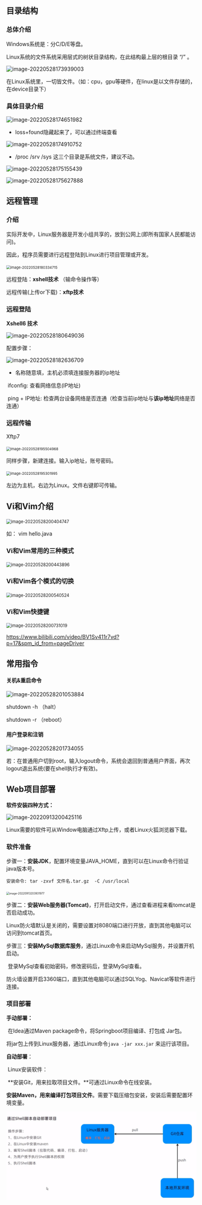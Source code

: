 ## 目录结构

### 总体介绍

Windows系统是：分C/D/E等盘。 

Linux系统的文件系统采用层式的树状目录结构，在此结构最上层的根目录 “/” 。

![image-20220528173939003](C:\Users\10275\AppData\Roaming\Typora\typora-user-images\image-20220528173939003.png)



在Linux系统里，一切皆文件。（如：cpu，gpu等硬件，在linux是以文件存储的，在device目录下）



### 具体目录介绍

![image-20220528174651982](C:\Users\10275\AppData\Roaming\Typora\typora-user-images\image-20220528174651982.png)

- loss+found隐藏起来了，可以通过终端查看

![image-20220528174910752](C:\Users\10275\AppData\Roaming\Typora\typora-user-images\image-20220528174910752.png)

- /proc /srv /sys 这三个目录是系统文件，建议不动。

![image-20220528175155439](C:\Users\10275\AppData\Roaming\Typora\typora-user-images\image-20220528175155439.png)

![image-20220528175627888](C:\Users\10275\AppData\Roaming\Typora\typora-user-images\image-20220528175627888.png)





## 远程管理

### 介绍

实际开发中，Linux服务器是开发小组共享的，放到公网上(即所有国家人民都能访问)。

因此，程序员需要进行远程登陆到Linux进行项目管理或开发。

<img src="C:\Users\10275\AppData\Roaming\Typora\typora-user-images\image-20220528180334715.png" alt="image-20220528180334715" style="zoom:67%;" />

远程登陆：**xshell技术** （输命令操作等）

远程传输(上传or下载)：**xftp技术**



###  远程登陆

**Xshell6 技术**

![image-20220528180649036](C:\Users\10275\AppData\Roaming\Typora\typora-user-images\image-20220528180649036.png)

配置步骤：

![image-20220528182636709](C:\Users\10275\AppData\Roaming\Typora\typora-user-images\image-20220528182636709.png)

- 名称随意填，主机必须填连接服务器的ip地址

​		ifconfig: 查看网络信息(IP地址)

​		ping + IP地址: 检查两台设备网络是否连通（检查当前ip地址与**该ip地址**网络是否连通） 



### 远程传输

Xftp7

<img src="C:\Users\10275\AppData\Roaming\Typora\typora-user-images\image-20220528195504968.png" alt="image-20220528195504968" style="zoom:67%;" />

同样步骤，新建连接。输入ip地址，账号密码。

<img src="C:\Users\10275\AppData\Roaming\Typora\typora-user-images\image-20220528195301995.png" alt="image-20220528195301995" style="zoom:67%;" />

左边为主机，右边为Linux。文件右键即可传输。



## Vi和Vim介绍

<img src="C:\Users\10275\AppData\Roaming\Typora\typora-user-images\image-20220528200404747.png" alt="image-20220528200404747" style="zoom:80%;" />

如： vim hello.java



### Vi和Vim常用的三种模式

<img src="C:\Users\10275\AppData\Roaming\Typora\typora-user-images\image-20220528200443896.png" alt="image-20220528200443896" style="zoom:80%;" />



### Vi和Vim各个模式的切换

<img src="C:\Users\10275\AppData\Roaming\Typora\typora-user-images\image-20220528200540524.png" alt="image-20220528200540524" style="zoom: 80%;" />



### Vi和Vim快捷键

<img src="C:\Users\10275\AppData\Roaming\Typora\typora-user-images\image-20220528200731019.png" alt="image-20220528200731019" style="zoom:80%;" />

https://www.bilibili.com/video/BV1Sv411r7vd?p=17&spm_id_from=pageDriver



## 常用指令



#### 关机&重启命令

![image-20220528201053884](C:\Users\10275\AppData\Roaming\Typora\typora-user-images\image-20220528201053884.png)

shutdown -h （halt）

shutdown -r  （reboot）



#### 用户登录和注销

![image-20220528201734055](C:\Users\10275\AppData\Roaming\Typora\typora-user-images\image-20220528201734055.png)

若：在普通用户切到root，输入logout命令，系统会退回到普通用户界面，再次logout退出系统(要在shell执行才有效)。



## Web项目**部署**

**软件安装四种方式：**

![image-20220913200425116](C:/Users/10275/AppData/Roaming/Typora/typora-user-images/image-20220913200425116.png)

Linux需要的软件可从Window电脑通过Xftp上传，或者Linux火狐浏览器下载。

### 软件准备

步骤一：**安装JDK**，配置环境变量JAVA_HOME，直到可以在Linux命令行验证java版本号。

```
安装命令: tar -zxvf	文件名.tar.gz	-C /usr/local
```

<img src="C:/Users/10275/AppData/Roaming/Typora/typora-user-images/image-20220913203931977.png" alt="image-20220913203931977" style="zoom: 50%;" />

步骤二：**安装Web服务器(Tomcat)**，打开启动文件，通过查看进程来看tomcat是否启动成功。

​				Linux防火墙默认是关闭的，需要设置对8080端口进行开放，直到其他电脑可以访问到tomcat首页。

步骤三：**安装MySql数据库服务**，通过Linux命令来启动MySql服务，并设置开机启动。

​				登录MySql查看初始密码，修改密码后，登录MySql查看。

​				防火墙设置开启3360端口，直到其他电脑可以通过SQLYog、Navicat等软件进行连接。

### 项目部署

**手动部署：**

​	在Idea通过Maven package命令，将Springboot项目编译、打包成 Jar包。

​	将jar包上传到Linux服务器，通过Linux命令`java -jar xxx.jar` 来运行该项目。

**自动部署**：

​	Linux安装软件：

​		**安装Git，用来拉取项目文件。**可通过Linux命令在线安装。

​		**安装Maven，用来编译打包项目文件**。需要下载压缩包安装，安装后需要配置环境变量。

<img src="https://raw.githubusercontent.com/LifeSum12/typora-image/main/img/202209131336063.png" alt="image-20220913133625959" style="zoom:67%;" />

